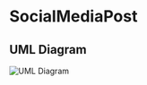 # SocialMediaPost

## UML Diagram
![UML Diagram](ContractManagement/docs/uml_diagrams/images/SocialMediaPost.png)